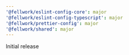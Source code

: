 ```yaml
---
'@fellwork/eslint-config-core': major
'@fellwork/eslint-config-typescript': major
'@fellwork/prettier-config': major
'@fellwork/shared': major
---
```


Initial release
